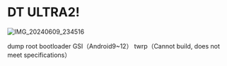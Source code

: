 # DT ULTRA2!
![IMG_20240609_234516](https://github.com/harojpgyy/DT-ULTRA2-Smart-Watch/assets/171625186/5779fb27-36b6-4d8d-80d8-454f181f81e3)

dump
root
bootloader
GSI（Android9~12）
twrp（Cannot build, does not meet specifications）
